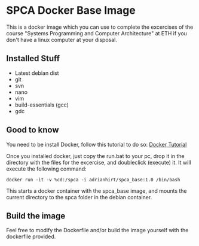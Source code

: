 # SPCA Docker Base Image

This is a docker image which you can use to complete the excercises of the course "Systems Programming and Computer Architecture" at ETH if you don't have a linux computer at your disposal.

## Installed Stuff
- Latest debian dist
- git
- svn
- nano
- vim
- build-essentials (gcc)
- gdc

## Good to know

You need to be install Docker, follow this tutorial to do so: [Docker Tutorial](https://docs.docker.com/docker-for-windows/install/#download-docker-for-windows)

Once you installed docker, just copy the run.bat to your pc, drop it in the directory with the files for the excercise, and doubleclick (execute) it. It will execute the following command:

```
docker run -it -v %cd:/spca -i adrianhirt/spca_base:1.0 /bin/bash
```

This starts a docker container with the spca_base image, and mounts the current directory to the spca folder in the debian container.

## Build the image

Feel free to modify the Dockerfile and/or build the image yourself with the dockerfile provided.